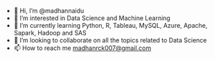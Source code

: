 - 👋 Hi, I’m @madhannaidu
- 👀 I’m interested in Data Science and Machine Learning 
- 🌱 I’m currently learning Python, R, Tableau, MySQL, Azure, Apache, Sapark, Hadoop and SAS
- 💞️ I’m looking to collaborate on all the topics related to Data Science
- 📫 How to reach me madhanrck007@gmail.com

<!---
madhannaidu/madhannaidu is a ✨ special ✨ repository because its `README.md` (this file) appears on your GitHub profile.
You can click the Preview link to take a look at your changes.
--->

